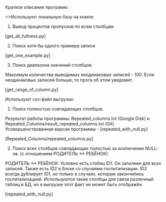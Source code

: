 Краткое описание программ:

<>Используют локальную базу на компе:

1) Вывод процентов пропусков по всем столбцам 

[get_all_fullness.py]

2) Поиск хотя бы одного примера записи 

[get_one_example.py]

3) Поиск диапазона значений столбцов.

Максимум количества выводимых неодинаковых записей - 100.
Если неодинаковых записей больше, то прога об этом уведомит.

[get_range_of_column.py]



Используют csv-файл выгрузки:

1) Поиск полностью совпадающих столбцов.

Результат работы программы: Repeated_columns.txt (Google Disk) и Repeated_Columns/result_repeated_columns.txt (Git).
Усовершенствованная версия программы - [repeated_with_null.py]

[Repeated_Columns/repeated_columns.py]

2) Поиск всех столбцов совпадающих полостью за исключение NULL-ов. (с отношением РОДИТЕЛЬ <-> РЕБЁНОК)

РОДИТЕЛЬ <-> РЕБЁНОК:
Условно есть стобец ID1. Он заполнен для всех записей. Также есть ID2 в блоке со случаями госпитализации. ID2 всегда дублирует ID1, но только в случаях, которые закончились госпитализацией.
Используются такие столбцы для связи различный таблиц в БД, но в выгрузке этот факт не может быть отображён.

[repeated_with_null.py]
